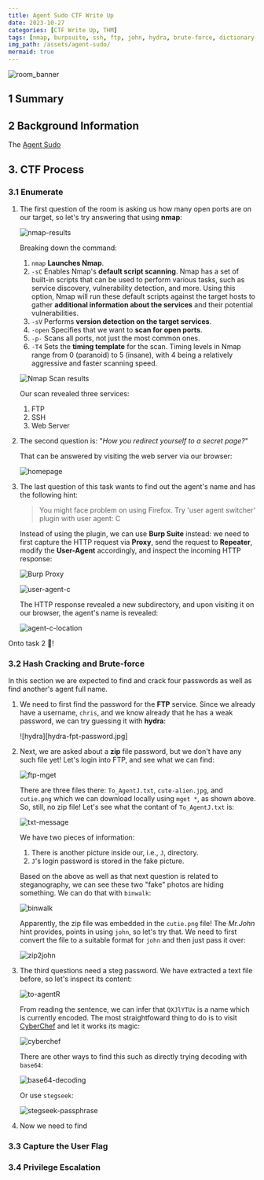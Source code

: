 ```yaml
---
title: Agent Sudo CTF Write Up
date: 2023-10-27
categories: [CTF Write Up, THM]
tags: [nmap, burpsuite, ssh, ftp, john, hydra, brute-force, dictionary-attack, steganography, binwalk, stegseek, john, encoding, base64, exploit-db, gtfobins, sudo, \!root, zip, compression]
img_path: /assets/agent-sudo/
mermaid: true
---
```


![room_banner](agent-sudo-banner.png)

## 1 Summary



## 2 Background Information

The [Agent Sudo](https://tryhackme.com/room/agentsudoctf) 

## 3. CTF Process

### 3.1 Enumerate

1. The first question of the room is asking us how many open ports are on our target, so let's try answering that using **nmap**:

    ![nmap-results](nmap-results.png)

    Breaking down the command:
    1. `nmap` **Launches Nmap**.
    2. `-sC` Enables Nmap's **default script scanning**. Nmap has a set of built-in scripts that can be used to perform various tasks, such as service discovery, vulnerability detection, and more. Using this option, Nmap will run these default scripts against the target hosts to gather **additional information about the services** and their potential vulnerabilities.
    3. `-sV` Performs **version detection on the target services**.
    4. `-open` Specifies that we want to **scan for open ports**.
    5. `-p-` Scans all ports, not just the most common ones.
    5. `-T4` Sets the **timing template** for the scan. Timing levels in Nmap range from 0 (paranoid) to 5 (insane), with 4 being a relatively aggressive and faster scanning speed.

    ![Nmap Scan results](nmap-scan.png)

    Our scan revealed three services:
    1. FTP
    2. SSH
    3. Web Server

2. The second question is: "*How you redirect yourself to a secret page?*"

    That can be answered by visiting the web server via our browser:

    ![homepage](homepage.png)

3. The last question of this task wants to find out the agent's name and has the following hint:

    >You might face problem on using Firefox. Try 'user agent switcher' plugin with user agent: C

    Instead of using the plugin, we can use **Burp Suite** instead: we need to first capture the HTTP request via **Proxy**, send the request to **Repeater**, modify the **User-Agent** accordingly, and inspect the incoming HTTP response:

    ![Burp Proxy](http-request-proxy.jpg)

    ![user-agent-c](user-agent-c.jpg)

    The HTTP response revealed a new subdirectory, and upon visiting it on our browser, the agent's name is revealed:

    ![agent-c-location](agent-c-location.png)

Onto task 2 🏃!

### 3.2 Hash Cracking and Brute-force

In this section we are expected to find and crack four passwords as well as find another's agent full name.

1. We need to first find the password for the **FTP** service. Since we already have a username, `chris`, and we know already that he has a weak password, we can try guessing it with **hydra**:

    ![hydra][hydra-fpt-password.jpg]

2. Next, we are asked about a **zip** file password, but we don't have any such file yet! Let's login into FTP, and see what we can find:

    ![ftp-mget](ftp-mget.png)

    There are three files there: `To_AgentJ.txt`, `cute-alien.jpg`, and `cutie.png` which we can download locally using `mget *`, as shown above. So, still, no zip file! Let's see what the contant of `To_AgentJ.txt` is:

    ![txt-message](txt-message.png)

    We have two pieces of information:
    1. There is another picture inside our, i.e., `J`, directory.
    2. `J`'s login password is stored in the fake picture.

    Based on the above as well as that next question is related to steganography, we can see these two "fake" photos are hiding something. We can do that with `binwalk`:

    ![binwalk](binwalk.png)

    Apparently, the zip file was embedded in the `cutie.png` file! The *Mr.John* hint provides, points in using `john`, so let's try that. We need to first convert the file to a suitable format for `john` and then just pass it over:

    ![zip2john](zip2john.jpg) 

3. The third questions need a steg password. We have extracted a text file before, so let's inspect its content:

    ![to-agentR](to-agentR-txt.png)

    From reading the sentence, we can infer that `QXJlYTUx` is a name which is currently encoded. The most straightfoward thing to do is to visit [CyberChef](https://gchq.github.io/CyberChef/) and let it works its magic:

    ![cyberchef](cyberchef.jpg)

    There are other ways to find this such as directly trying decoding with `base64`:

    ![base64-decoding](base64-d-area51.jpg)

    Or use `stegseek`:

    ![stegseek-passphrase](stegseek.jpg)

4. Now we need to find





### 3.3 Capture the User Flag

### 3.4 Privilege Escalation


